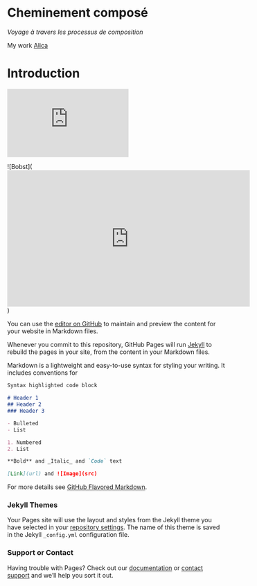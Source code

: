 # Cheminement composé
_Voyage à travers les processus de composition_

My work
[Alica](https://soundcloud.com/ali_ca)



# Introduction

<iframe width="280" height="157.5" src="https://www.youtube.com/embed/ox0LF4iOBO4" frameborder="0" allow="accelerometer; autoplay; clipboard-write; encrypted-media; gyroscope; picture-in-picture" allowfullscreen></iframe>

![Bobst](<iframe width="560" height="315" src="https://www.youtube.com/embed/-U0OultlRl8" frameborder="0" allow="accelerometer; autoplay; clipboard-write; encrypted-media; gyroscope; picture-in-picture" allowfullscreen></iframe>) 

You can use the [editor on GitHub](https://github.com/AClair/cheminement_compose/edit/gh-pages/index.md) to maintain and preview the content for your website in Markdown files.

Whenever you commit to this repository, GitHub Pages will run [Jekyll](https://jekyllrb.com/) to rebuild the pages in your site, from the content in your Markdown files.

Markdown is a lightweight and easy-to-use syntax for styling your writing. It includes conventions for

```markdown
Syntax highlighted code block

# Header 1
## Header 2
### Header 3

- Bulleted
- List

1. Numbered
2. List

**Bold** and _Italic_ and `Code` text

[Link](url) and ![Image](src)
```

For more details see [GitHub Flavored Markdown](https://guides.github.com/features/mastering-markdown/).

### Jekyll Themes

Your Pages site will use the layout and styles from the Jekyll theme you have selected in your [repository settings](https://github.com/AClair/cheminement_compose/settings). The name of this theme is saved in the Jekyll `_config.yml` configuration file.

### Support or Contact

Having trouble with Pages? Check out our [documentation](https://docs.github.com/categories/github-pages-basics/) or [contact support](https://support.github.com/contact) and we’ll help you sort it out.
